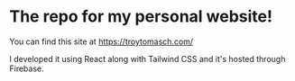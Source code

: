 # The repo for my personal website!

You can find this site at https://troytomasch.com/

I developed it using React along with Tailwind CSS and it's hosted through Firebase.
